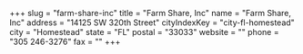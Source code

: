 +++
slug = "farm-share-inc"
title = "Farm Share, Inc"
name = "Farm Share, Inc"
address = "14125 SW 320th Street"
cityIndexKey = "city-fl-homestead"
city = "Homestead"
state = "FL"
postal = "33033"
website = ""
phone = "305 246-3276"
fax = ""
+++
